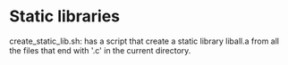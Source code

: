 # Static libraries

create_static_lib.sh: has a script that create a static library liball.a
from all the files that end with '.c' in the current directory.
